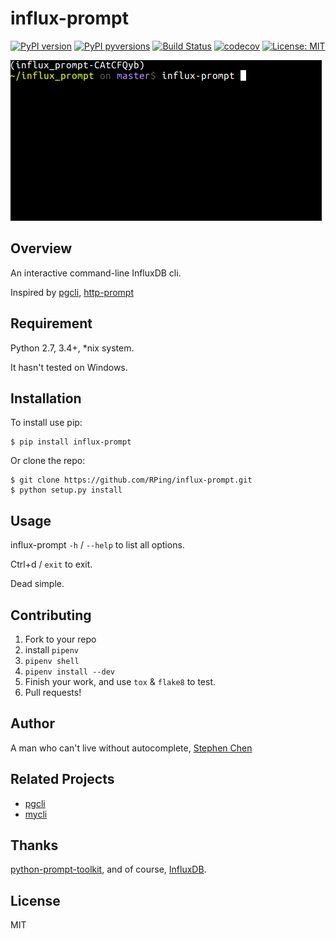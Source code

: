 influx-prompt
===============================
[![PyPI version](https://badge.fury.io/py/influx-prompt.svg)](https://badge.fury.io/py/influx-prompt)
[![PyPI pyversions](https://img.shields.io/pypi/pyversions/influx-prompt.svg)](https://pypi.python.org/pypi/influx-prompt/)
[![Build Status](https://travis-ci.org/RPing/influx-prompt.svg?branch=master)](https://travis-ci.org/RPing/influx-prompt)
[![codecov](https://codecov.io/gh/RPing/influx-prompt/branch/master/graph/badge.svg)](https://codecov.io/gh/RPing/influx-prompt)
[![License: MIT](https://img.shields.io/badge/License-MIT-yellow.svg)](https://opensource.org/licenses/MIT)


<img src="screenshot.gif" />

Overview
--------

An interactive command-line InfluxDB cli.

Inspired by [pgcli](https://github.com/dbcli/pgcli), [http-prompt
](https://github.com/eliangcs/http-prompt)

Requirement
--------
Python 2.7, 3.4+, *nix system.

It hasn't tested on Windows.

Installation
--------------------

To install use pip:

    $ pip install influx-prompt

Or clone the repo:

    $ git clone https://github.com/RPing/influx-prompt.git
    $ python setup.py install

Usage
------------
influx-prompt `-h` / `--help` to list all options.

Ctrl+d / `exit` to exit.

Dead simple.

Contributing
------------

1. Fork to your repo
2. install `pipenv`
3. `pipenv shell`
4. `pipenv install --dev`
5. Finish your work, and use `tox` & `flake8` to test.
6. Pull requests!


Author
------------

A man who can't live without autocomplete, [Stephen Chen](https://github.com/RPing)

Related Projects
------------
- [pgcli](https://github.com/dbcli/pgcli)
- [mycli](https://github.com/dbcli/mycli)

Thanks
------------
[python-prompt-toolkit](https://github.com/jonathanslenders/python-prompt-toolkit), and of course, [InfluxDB](https://www.influxdata.com).


License
------------

MIT
